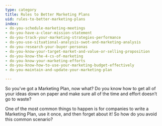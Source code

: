 ```yaml
---
type: category
title: Rules to Better Marketing Plans
uid: rules-to-better-marketing-plans
index:
- do-you-schedule-marketing-meetings
- do-you-have-a-clear-mission-statement
- do-you-track-your-marketing-strategies-performance
- do-you-use-situational-analysis-swot-and-marketing-analysis
- do-you-research-your-buyer-personas
- do-you-know-your-target-market-and-value-or-selling-proposition
- do-you-know-the-4-cs-of-marketing
- do-you-know-your-marketing-efforts
- do-you-know-how-to-use-your-marketing-budget-effectively
- do-you-maintain-and-update-your-marketing-plan

---
```


So you’ve got a Marketing Plan, now what? Do you know how to get all of your ideas down on paper and make sure all of the time and effort doesn’t go to waste?

​One of the most common things to happen is for companies to write a Marketing Plan, use it once, and then forget about it! So how do you avoid this common scenario? ​​​​


